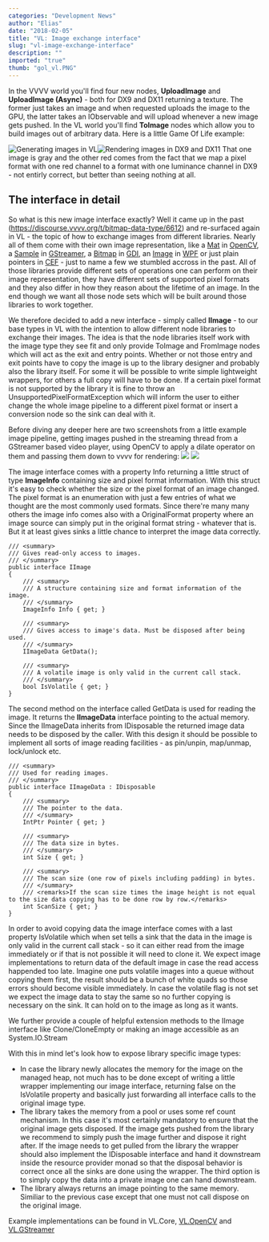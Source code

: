 ```yaml
---
categories: "Development News"
author: "Elias"
date: "2018-02-05"
title: "VL: Image exchange interface"
slug: "vl-image-exchange-interface"
description: ""
imported: "true"
thumb: "gol_vl.PNG"
---
```



In the VVVV world you'll find four new nodes, **UploadImage** and **UploadImage (Async)** - both for DX9 and DX11 returning a texture. The former just takes an image and when requested uploads the image to the GPU, the latter takes an IObservable<IImage> and will upload whenever a new image gets pushed.
In the VL world you'll find **ToImage** nodes which allow you to build images out of arbitrary data. Here is a little Game Of Life example:

![Generating images in VL](gol_vl.PNG)![Rendering images in DX9 and DX11](gol_vvvv.PNG)
That one image is gray and the other red comes from the fact that we map a pixel format with one red channel to a format with one luminance channel in DX9 - not entirly correct, but better than seeing nothing at all.

##  The interface in detail
So what is this new image interface exactly? Well it came up in the past (https://discourse.vvvv.org/t/bitmap-data-type/6612) and re-surfaced again in VL - the topic of how to exchange images from different libraries. Nearly all of them come with their own image representation, like a [Mat](https://docs.opencv.org/3.3.1/d3/d63/classcv_1_1Mat.html) in [OpenCV](https://opencv.org/), a [Sample](https://gstreamer.freedesktop.org/data/doc/gstreamer/head/gstreamer/html/GstSample.html) in [GStreamer](https://gstreamer.freedesktop.org/), a [Bitmap](https://msdn.microsoft.com/en-us/library/system.drawing.bitmap(v=vs.110).aspx) in [GDI](https://msdn.microsoft.com/en-us/library/System.Drawing(v=vs.110).aspx), an [Image](https://msdn.microsoft.com/en-us/library/system.windows.controls.image(v=vs.110).aspx) in [WPF](https://msdn.microsoft.com/en-us/library/mt468159(v=vs.110).aspx) or just plain pointers in [CEF](https://bitbucket.org/chromiumembedded/cef) - just to name a few we stumbled accross in the past.
All of those libraries provide different sets of operations one can perform on their image representation, they have different sets of supported pixel formats and they also differ in how they reason about the lifetime of an image. In the end though we want all those node sets which will be built around those libraries to work together.

We therefore decided to add a new interface - simply called **IImage** - to our base types in VL with the intention to allow different node libraries to exchange their images. The idea is that the node libraries itself work with the image type they see fit and only provide ToImage and FromImage nodes which will act as the exit and entry points. Whether or not those entry and exit points have to copy the image is up to the library designer and probably also the library itself. For some it will be possible to write simple lightweight wrappers, for others a full copy will have to be done. If a certain pixel format is not supported by the library it is fine to throw an UnsupportedPixelFormatException which will inform the user to either change the whole image pipeline to a different pixel format or insert a conversion node so the sink can deal with it.

Before diving any deeper here are two screenshots from a little example image pipeline, getting images pushed in the streaming thread from a GStreamer based video player, using OpenCV to apply a dilate operator on them and passing them down to vvvv for rendering:
![](image_vl.PNG) ![](image_vvvv.PNG)

The image interface comes with a property Info returning a little struct of type **ImageInfo** containing size and pixel format information. With this struct it's easy to check whether the size or the pixel format of an image changed. The pixel format is an enumeration with just a few entries of what we thought are the most commonly used formats. Since there're many many others the image info comes also with a OriginalFormat property where an image source can simply put in the original format string - whatever that is. But it at least gives sinks a little chance to interpret the image data correctly.

```
/// <summary>
/// Gives read-only access to images.
/// </summary>
public interface IImage
{
    /// <summary>
    /// A structure containing size and format information of the image.
    /// </summary>
    ImageInfo Info { get; }

    /// <summary>
    /// Gives access to image's data. Must be disposed after being used.
    /// </summary>
    IImageData GetData();

    /// <summary>
    /// A volatile image is only valid in the current call stack.
    /// </summary>
    bool IsVolatile { get; }
}
```

The second method on the interface called GetData is used for reading the image. It returns the **IImageData** interface pointing to the actual memory. Since the IImageData inherits from IDisposable the returned image data needs to be disposed by the caller. With this design it should be possible to implement all sorts of image reading facilities - as pin/unpin, map/unmap, lock/unlock etc.

```
/// <summary>
/// Used for reading images.
/// </summary>
public interface IImageData : IDisposable
{
    /// <summary>
    /// The pointer to the data.
    /// </summary>
    IntPtr Pointer { get; }

    /// <summary>
    /// The data size in bytes.
    /// </summary>
    int Size { get; }

    /// <summary>
    /// The scan size (one row of pixels including padding) in bytes.
    /// </summary>
    /// <remarks>If the scan size times the image height is not equal to the size data copying has to be done row by row.</remarks>
    int ScanSize { get; }
}
```

In order to avoid copying data the image interface comes with a last property IsVolatile which when set tells a sink that the data in the image is only valid in the current call stack - so it can either read from the image immediately or if that is not possible it will need to clone it. We expect image implementations to return data of the default image in case the read access happended too late. Imagine one puts volatile images into a queue without copying them first, the result should be a bunch of white quads so those errors should become visible immediately.
In case the volatile flag is not set we expect the image data to stay the same so no further copying is necessary on the sink. It can hold on to the image as long as it wants.

We further provide a couple of helpful extension methods to the IImage interface like Clone/CloneEmpty or making an image accessible as an System.IO.Stream

With this in mind let's look how to expose library specific image types:
* In case the library newly allocates the memory for the image on the managed heap, not much has to be done except of writing a little wrapper implementing our image interface, returning false on the IsVolatile property and basically just forwarding all interface calls to the original image type.
* The library takes the memory from a pool or uses some ref count mechanism. In this case it's most certainly mandatory to ensure that the original image gets disposed. If the image gets pushed from the library we recommend to simply push the image further and dispose it right after. If the image needs to get pulled from the library the wrapper should also implement the IDisposable interface and hand it downstream inside the resource provider monad so that the disposal behavior is correct once all the sinks are done using the wrapper. The third option is to simply copy the data into a private image one can hand downstream.
* The library always returns an image pointing to the same memory. Similiar to the previous case except that one must not call dispose on the original image.

Example implementations can be found in VL.Core, [VL.OpenCV](https://github.com/vvvv/VL.OpenCV) and [VL.GStreamer](https://github.com/vvvv/VL.GStreamer)